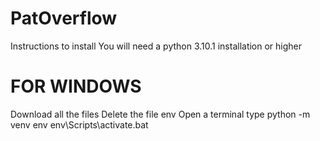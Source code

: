 # PatOverflow

Instructions to install
You will need a python 3.10.1 installation or higher

# FOR WINDOWS
Download all the files
Delete the file env
Open a terminal 
type python -m venv env
env\Scripts\activate.bat
